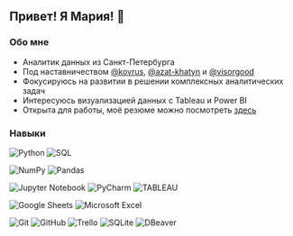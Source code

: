 ## Привет! Я Мария! 👋

### Обо мне

- Аналитик данных из Санкт-Петербурга 
- Под наставничеством [@kovrus](https://github.com/kovrus), [@azat-khatyn](https://github.com/azat-khatyn) и [@visorgood](https://github.com/visorgood)
- Фокусируюсь на развитии в решении комплексных аналитических задач 
- Интересуюсь визуализацией данных с Tableau и Power BI 
- Открыта для работы, моё резюме можно посмотреть [здесь](https://drive.google.com/file/d/1u1PPSGNhCH4QSgGZAJRcfAKRej-Z2fey/view?usp=share_link)

 
### Навыки

![Python](https://img.shields.io/badge/Python-3776AB?style=for-the-badge&logo=python&logoColor=white)
![SQL](https://img.shields.io/badge/sql-43B02A?style=for-the-badge&logo=sql&logoColor=white)

![NumPy](https://img.shields.io/badge/numpy-777BB4.svg?style=for-the-badge&logo=numpy&logoColor=white)
![Pandas](https://img.shields.io/badge/pandas-2C2D72.svg?style=for-the-badge&logo=pandas&logoColor=white)

![Jupyter Notebook](https://img.shields.io/badge/jupyter-F37626.svg?style=for-the-badge&logo=jupyter&logoColor=white)
![PyCharm](https://img.shields.io/badge/pycharm-143?style=for-the-badge&logo=pycharm&logoColor=white)
![TABLEAU](https://img.shields.io/badge/tableau-D00000.svg?style=for-the-badge&logo=tableau&logoColor=white)

![Google Sheets](https://img.shields.io/badge/google_sheets-430098?style=for-the-badge&logo=google-sheets&logoColor=white)
![Microsoft Excel](https://img.shields.io/badge/Microsoft_Excel-217346?style=for-the-badge&logo=microsoft-excel&logoColor=white)

![Git](https://img.shields.io/badge/GIT-E44C30?style=for-the-badge&logo=git&logoColor=white)
![GitHub](https://img.shields.io/badge/GITHUB-2C2D72?style=for-the-badge&logo=GITHUB&logoColor=white)
![Trello](https://img.shields.io/badge/Trello-F7931E?style=for-the-badge&logo=Trello&logoColor=white)
![SQLite](https://img.shields.io/badge/SQLite-07405E?style=for-the-badge&logo=sqlite&logoColor=white")
![DBeaver](https://img.shields.io/badge/dbeaver-239120?style=for-the-badge&logo=dbeaver&logoColor=white%22)
